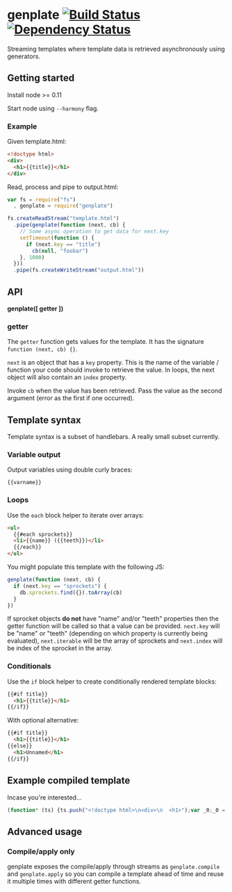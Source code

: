 # genplate [![Build Status](https://travis-ci.org/alanshaw/genplate.svg?branch=master)](https://travis-ci.org/alanshaw/genplate) [![Dependency Status](https://david-dm.org/alanshaw/genplate.svg)](https://david-dm.org/alanshaw/genplate)

Streaming templates where template data is retrieved asynchronously using generators.

## Getting started

Install node >= 0.11

Start node using `--harmony` flag.

### Example

Given template.html:

```html
<!doctype html>
<div>
  <h1>{{title}}</h1>
</div>
```

Read, process and pipe to output.html:

```js
var fs = require("fs")
  , genplate = require("genplate")

fs.createReadStream("template.html")
  .pipe(genplate(function (next, cb) {
    // Some async operation to get data for next.key
    setTimeout(function () {
      if (next.key == "title")
        cb(null, "foobar")
    }, 1000)
  }))
  .pipe(fs.createWriteStream("output.html"))
```

## API

**genplate([ getter ])**

### getter

The `getter` function gets values for the template. It has the signature `function (next, cb) {}`.

`next` is an object that has a `key` property. This is the name of the variable / function your code should invoke to retrieve the value. In loops, the next object will also contain an `index` property.

Invoke `cb` when the value has been retrieved. Pass the value as the second argument (error as the first if one occurred).

## Template syntax

Template syntax is a subset of handlebars. A really small subset currently.

### Variable output

Output variables using double curly braces:

`{{varname}}`

### Loops

Use the `each` block helper to iterate over arrays:

```html
<ul>
  {{#each sprockets}}
  <li>{{name}} ({{teeth}})</li>
  {{/each}}
</ul>
```

You might populate this template with the following JS:
 
```js
genplate(function (next, cb) {
  if (next.key == "sprockets") {
    db.sprockets.find({}).toArray(cb)
  }
})
```

If sprocket objects **do not** have "name" and/or "teeth" properties then the getter function will be called so that a value can be provided. `next.key` will be "name" or "teeth" (depending on which property is currently being evaluated), `next.iterable` will be the array of sprockets and `next.index` will be index of the sprocket in the array.

### Conditionals

Use the `if` block helper to create conditionally rendered template blocks:

```html
{{#if title}}
  <h1>{{title}}</h1>
{{/if}}
```

With optional alternative:

```html
{{#if title}}
  <h1>{{title}}</h1>
{{else}}
  <h1>Unnamed</h1>
{{/if}}
```

## Example compiled template

Incase you're interested...

```js
(function* (ts) {ts.push("<!doctype html>\n<div>\n  <h1>");var _0;_0 = yield {key: 'title'};ts.push(_0);ts.push("</h1>\n  <ul>\n    ");var _1;_1 = yield {key: 'tweets'};for (var _2 = 0; _2 < _1.length; _2++) {ts.push("\n    <li>\n      ");var _3;if (_1[_2]['text'] !== undefined) {_3 = _1[_2]['text'];} else {_3 = yield {key: 'text', iterable: _1, index: _2};}ts.push(_3);ts.push("\n      ");var _4;if (_1[_2]['hashtags'] !== undefined) {_4 = _1[_2]['hashtags'];} else {_4 = yield {key: 'hashtags', iterable: _1, index: _2};}for (var _5 = 0; _5 < _4.length; _5++) {ts.push("#");var _6;if (_4[_5] !== undefined) {_6 = _4[_5];} else {_6 = yield {key: 'this', iterable: _4, index: _5};}ts.push(_6);ts.push(" ");}ts.push("\n    </li>\n    ");}ts.push("\n  </ul>\n</div>");})
```

## Advanced usage
 
### Compile/apply only

genplate exposes the compile/apply through streams as `genplate.compile` and `genplate.apply` so you can compile a template ahead of time and reuse it multiple times with different getter functions.